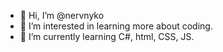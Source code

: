 - 👋 Hi, I’m @nervnyko
- 👀 I’m interested in learning more about coding.
- 🌱 I’m currently learning C#, html, CSS, JS.
